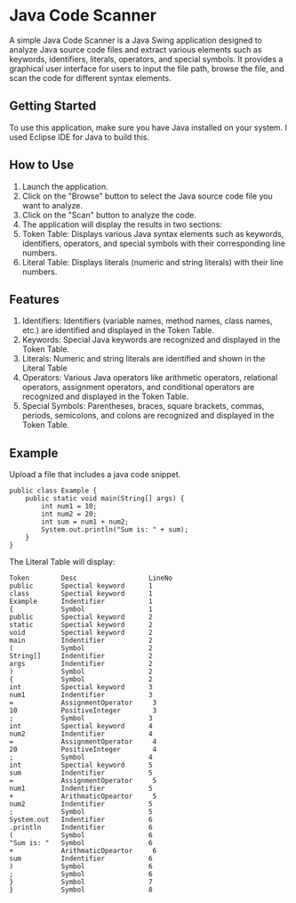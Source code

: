 # Java Code Scanner
A simple Java Code Scanner is a Java Swing application designed to analyze Java source code files and extract various elements such as keywords, identifiers, literals, operators, and special symbols. It provides a graphical user interface for users to input the file path, browse the file, and scan the code for different syntax elements.

## Getting Started
To use this application, make sure you have Java installed on your system. I used Eclipse IDE for Java to build this.

## How to Use
1. Launch the application.
2. Click on the "Browse" button to select the Java source code file you want to analyze.
3. Click on the "Scan" button to analyze the code.
4. The application will display the results in two sections:
5. Token Table: Displays various Java syntax elements such as keywords, identifiers, operators, and special symbols with their corresponding line numbers.
6. Literal Table: Displays literals (numeric and string literals) with their line numbers.

## Features
1. Identifiers: Identifiers (variable names, method names, class names, etc.) are identified and displayed in the Token Table.
2. Keywords: Special Java keywords are recognized and displayed in the Token Table.
3. Literals: Numeric and string literals are identified and shown in the Literal Table
4. Operators: Various Java operators like arithmetic operators, relational operators, assignment operators, and conditional operators are recognized and displayed in the Token Table.
5. Special Symbols: Parentheses, braces, square brackets, commas, periods, semicolons, and colons are recognized and displayed in the Token Table.

## Example
Upload a file that includes a java code snippet.
```
public class Example {
    public static void main(String[] args) {
        int num1 = 10;
        int num2 = 20;
        int sum = num1 + num2;
        System.out.println("Sum is: " + sum);
    }
}
```
The Literal Table will display:

```
Token        Desc                  LineNo
public       Spectial keyword      1
class        Spectial keyword      1
Example      Indentifier           1
{            Symbol                1
public       Spectial keyword      2
static       Spectial keyword      2
void         Spectial keyword      2
main         Indentifier           2
(            Symbol                2
String[]     Indentifier           2
args         Indentifier           2
)            Symbol                2
{            Symbol                2
int          Spectial keyword      3
num1         Indentifier           3
=            AssignmentOperator     3
10           PositiveInteger        3
;            Symbol                3
int          Spectial keyword      4
num2         Indentifier           4
=            AssignmentOperator     4
20           PositiveInteger        4
;            Symbol                4
int          Spectial keyword      5
sum          Indentifier           5
=            AssignmentOperator     5
num1         Indentifier           5
+            ArithmaticOpeartor     5
num2         Indentifier           5
;            Symbol                5
System.out   Indentifier           6
.println     Indentifier           6
(            Symbol                6
"Sum is: "   Symbol                6
+            ArithmaticOpeartor     6
sum          Indentifier           6
)            Symbol                6
;            Symbol                6
}            Symbol                7
}            Symbol                8
```
